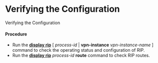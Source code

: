 Verifying the Configuration
===========================

Verifying the Configuration

#### Procedure

* Run the [**display rip**](cmdqueryname=display+rip) [ *process-id* | **vpn-instance** *vpn-instance-name* ] command to check the operating status and configuration of RIP.
* Run the [**display rip**](cmdqueryname=display+rip) *process-id* **route** command to check RIP routes.